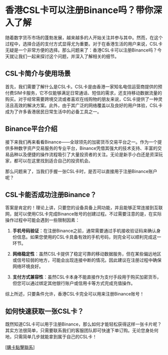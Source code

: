 # 香港CSL卡可以注册Binance吗？带你深入了解

随着数字货币市场的蓬勃发展，越来越多的人开始关注并参与其中。然而，在这个过程中，选择合适的支付方式显得尤为重要。对于在香港生活的用户来说，CSL卡无疑是一个非常方便的选择。那么问题来了：香港CSL卡可以注册Binance吗？今天就让我们一起来探讨这个问题，并深入了解相关的细节。

## CSL卡简介与使用场景

首先，我们需要了解什么是CSL卡。CSL卡是由香港一家知名电信运营商提供的预付费SIM卡服务，它不仅能够满足日常通话、短信的需求，还支持移动数据流量的购买。对于经常需要跨境交流或者喜欢在线购物的朋友来说，CSL卡提供了一种灵活且高效的解决方案。此外，由于其广泛的网络覆盖以及良好的用户体验，CSL卡成为了许多香港居民日常生活中的必备工具之一。

## Binance平台介绍

接下来我们再来看看Binance——全球领先的加密货币交易平台之一。作为一个提供多种数字资产交易服务的专业平台，Binance凭借其强大的技术支持、丰富的交易品种以及便捷的操作流程吸引了大量投资者的关注。无论是新手小白还是资深玩家，都可以在这里找到适合自己的投资机会。

那么问题来了，当我们手握一张CSL卡时，是否可以直接用于注册Binance账户呢？

## CSL卡能否成功注册Binance？

答案是肯定的！理论上讲，只要您的设备具备上网功能，并且能够正常连接到互联网，就可以使用CSL卡完成Binance账号的创建过程。不过需要注意的是，在实际操作过程中可能会遇到一些限制因素：

1. **手机号码验证**：在注册Binance之前，通常需要通过手机接收验证码来确认身份信息。如果您使用的CSL卡具备有效的手机号码，则完全可以顺利完成这一环节。
   
2. **网络稳定性**：虽然CSL卡提供了稳定可靠的移动数据服务，但在某些偏远地区或信号较弱的地方，可能会出现连接中断的情况。因此建议在注册过程中确保网络环境良好。

3. **支付方式兼容性**：虽然CSL卡本身不能直接作为支付手段用于购买加密货币，但您可以通过绑定其他银行账户或信用卡等方式完成充值操作。

综上所述，只要条件允许，香港CSL卡完全可以用来注册Binance账号！

## 如何快速获取一张CSL卡？

既然知道CSL卡可以用于注册Binance，那么如何才能轻松获得这样一张卡片呢？其实方法很简单，只需要联系我们的客服团队即可快速下单订购。无论您身处何地，只需简单几步就能拿到属于自己的CSL卡！

[[購卡點擊聯系](https://t.me/s/esim1088)]